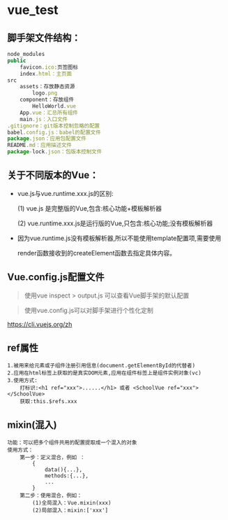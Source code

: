 # vue_test

## 脚手架文件结构：

```javascript
node_modules
public 
	favicon.ico:页签图标
	index.html：主页面
src
	assets：存放静态资源
		logo.png
	component：存放组件
		HelloWorld.vue
	App.vue：汇总所有组件
	main.js：入口文件
.gitignore：git版本控制忽略的配置
babel.config.js：babel的配置文件
package.json：应用包配置文件
README.md：应用描述文件
package-lock.json：包版本控制文件
```

## 关于不同版本的Vue：

* vue.js与vue.runtime.xxx.js的区别:

     (1) vue.js 是完整版的Vue,包含:核心功能+模板解析器

     (2) vue.runtime.xxx.js是运行版的Vue,只包含:核心功能;没有模板解析器

* 因为vue.runtime.js没有模板解析器,所以不能使用template配置项,需要使用

  render函数接收到的createElement函数去指定具体内容。

## Vue.config.js配置文件

> 使用vue inspect > output.js 可以查看Vue脚手架的默认配置

> 使用vue.config.js可以对脚手架进行个性化定制

https://cli.vuejs.org/zh

## ref属性
	1.被用来给元素或子组件注册引用信息(document.getElementById的代替者)
	2.应用在html标签上获取的是真实DOM元素,应用在组件标签上是组件实例对象(vc)
	3.使用方式:
		打标识:<h1 ref="xxx">......</h1> 或者 <SchoolVue ref="xxx"></SchoolVue>
		获取:this.$refs.xxx
## mixin(混入)
	功能：可以把多个组件共用的配置提取成一个混入的对象
	使用方式：
		第一步：定义混合，例如	：
			{
				data(){...},
				methods:{...},
				...
			}
		第二步：使用混合，例如：
			(1)全局混入：Vue.mixin(xxx)
			(2)局部混入：mixin:['xxx']